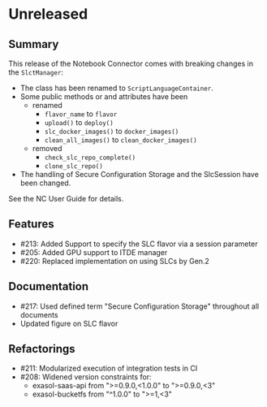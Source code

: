 # Unreleased

## Summary

This release of the Notebook Connector comes with breaking changes in the `SlctManager`:
* The class has been renamed to `ScriptLanguageContainer`.
* Some public methods or and attributes have been
  * renamed
    * `flavor_name` to `flavor`
    * `upload()` to `deploy()`
    * `slc_docker_images()` to `docker_images()`
    * `clean_all_images()` to `clean_docker_images()`
  * removed
    * `check_slc_repo_complete()`
    * `clone_slc_repo()`
* The handling of Secure Configuration Storage and the SlcSession have been changed.

See the NC User Guide for details.

## Features

* #213: Added Support to specify the SLC flavor via a session parameter
* #205: Added GPU support to ITDE manager
* #220: Replaced implementation on using SLCs by Gen.2

## Documentation

* #217: Used defined term "Secure Configuration Storage" throughout all documents
* Updated figure on SLC flavor

## Refactorings

* #211: Modularized execution of integration tests in CI
* #208: Widened version constraints for:
   * exasol-saas-api from ">=0.9.0,<1.0.0" to ">=0.9.0,<3"
   * exasol-bucketfs from "^1.0.0" to ">=1,<3"

